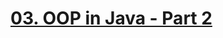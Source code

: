 # [03. OOP in Java - Part 2](https://fmi.github.io/java-course/03-oop-in-java-ii/lecture/slides.html)
